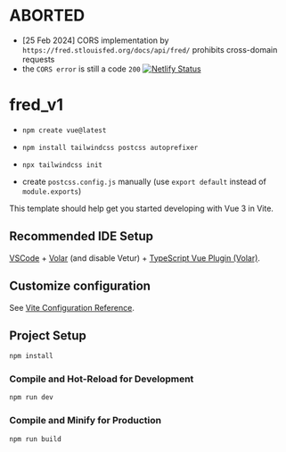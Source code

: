 # ABORTED
- [25 Feb 2024] CORS implementation by `https://fred.stlouisfed.org/docs/api/fred/` prohibits cross-domain requests 
- the `CORS error` is still a code `200`
[![Netlify Status](https://api.netlify.com/api/v1/badges/cd230581-e0b0-4f2c-90ab-e8fad8f213fc/deploy-status)](https://app.netlify.com/sites/fred-api-v1/deploys)

# fred_v1

- `npm create vue@latest`

- `npm install tailwindcss postcss autoprefixer`
- `npx tailwindcss init`
- create `postcss.config.js` manually (use `export default` instead of `module.exports`)


This template should help get you started developing with Vue 3 in Vite.

## Recommended IDE Setup

[VSCode](https://code.visualstudio.com/) + [Volar](https://marketplace.visualstudio.com/items?itemName=Vue.volar) (and disable Vetur) + [TypeScript Vue Plugin (Volar)](https://marketplace.visualstudio.com/items?itemName=Vue.vscode-typescript-vue-plugin).

## Customize configuration

See [Vite Configuration Reference](https://vitejs.dev/config/).

## Project Setup

```sh
npm install
```

### Compile and Hot-Reload for Development

```sh
npm run dev
```

### Compile and Minify for Production

```sh
npm run build
```
